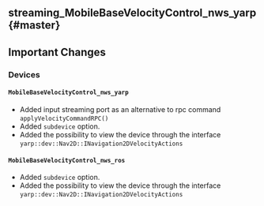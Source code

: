 streaming_MobileBaseVelocityControl_nws_yarp {#master}
-----------

Important Changes
-----------------

### Devices

#### `MobileBaseVelocityControl_nws_yarp`
* Added input streaming port as an alternative to rpc command `applyVelocityCommandRPC()`
* Added `subdevice` option.
* Added the possibility to view the device through the interface `yarp::dev::Nav2D::INavigation2DVelocityActions`


#### `MobileBaseVelocityControl_nws_ros`
* Added `subdevice` option.
* Added the possibility to view the device through the interface `yarp::dev::Nav2D::INavigation2DVelocityActions`